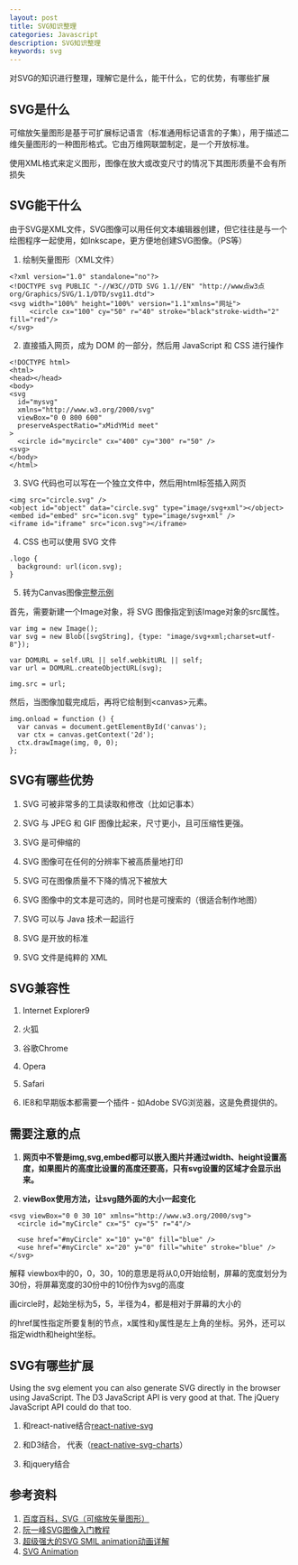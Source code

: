 ```yaml
---
layout: post
title: SVG知识整理
categories: Javascript
description: SVG知识整理
keywords: svg
---
```


对SVG的知识进行整理，理解它是什么，能干什么，它的优势，有哪些扩展

## SVG是什么
可缩放矢量图形是基于可扩展标记语言（标准通用标记语言的子集），用于描述二维矢量图形的一种图形格式。它由万维网联盟制定，是一个开放标准。

使用XML格式来定义图形，图像在放大或改变尺寸的情况下其图形质量不会有所损失


## SVG能干什么
由于SVG是XML文件，SVG图像可以用任何文本编辑器创建，但它往往是与一个绘图程序一起使用，如Inkscape，更方便地创建SVG图像。（PS等）

1. 绘制矢量图形（XML文件）

```
<?xml version="1.0" standalone="no"?>
<!DOCTYPE svg PUBLIC "-//W3C//DTD SVG 1.1//EN" "http://www点w3点org/Graphics/SVG/1.1/DTD/svg11.dtd">
<svg width="100%" height="100%" version="1.1"xmlns="网址">
     <circle cx="100" cy="50" r="40" stroke="black"stroke-width="2" fill="red"/>
</svg>
```

2. 直接插入网页，成为 DOM 的一部分，然后用 JavaScript 和 CSS 进行操作

```
<!DOCTYPE html>
<html>
<head></head>
<body>
<svg
  id="mysvg"
  xmlns="http://www.w3.org/2000/svg"
  viewBox="0 0 800 600"
  preserveAspectRatio="xMidYMid meet"
>
  <circle id="mycircle" cx="400" cy="300" r="50" />
<svg>
</body>
</html>
```

3. SVG 代码也可以写在一个独立文件中，然后用html标签插入网页
```
<img src="circle.svg" />
<object id="object" data="circle.svg" type="image/svg+xml"></object>
<embed id="embed" src="icon.svg" type="image/svg+xml" />
<iframe id="iframe" src="icon.svg"></iframe>
```
4. CSS 也可以使用 SVG 文件
```
.logo {
  background: url(icon.svg);
}
```

5. 转为Canvas图像[完整示例](https://www.jianshu.com/p/9e5d8ea604c9)

首先，需要新建一个Image对象，将 SVG 图像指定到该Image对象的src属性。
```
var img = new Image();
var svg = new Blob([svgString], {type: "image/svg+xml;charset=utf-8"});

var DOMURL = self.URL || self.webkitURL || self;
var url = DOMURL.createObjectURL(svg);

img.src = url;
```
然后，当图像加载完成后，再将它绘制到&lt;canvas&gt;元素。
```
img.onload = function () {
  var canvas = document.getElementById('canvas');
  var ctx = canvas.getContext('2d');
  ctx.drawImage(img, 0, 0);
};

```

## SVG有哪些优势
1. SVG 可被非常多的工具读取和修改（比如记事本）

2. SVG 与 JPEG 和 GIF 图像比起来，尺寸更小，且可压缩性更强。

3. SVG 是可伸缩的

4. SVG 图像可在任何的分辨率下被高质量地打印

5. SVG 可在图像质量不下降的情况下被放大

6. SVG 图像中的文本是可选的，同时也是可搜索的（很适合制作地图）

7. SVG 可以与 Java 技术一起运行

8. SVG 是开放的标准

9. SVG 文件是纯粹的 XML

## SVG兼容性
1. Internet Explorer9

2. 火狐

3. 谷歌Chrome

4. Opera

5. Safari

6. IE8和早期版本都需要一个插件 - 如Adobe SVG浏览器，这是免费提供的。


## 需要注意的点
1. **网页中不管是img,svg,embed都可以嵌入图片并通过width、height设置高度，如果图片的高度比设置的高度还要高，只有svg设置的区域才会显示出来。**

2. **viewBox使用方法，让svg随外面的大小一起变化**
```
<svg viewBox="0 0 30 10" xmlns="http://www.w3.org/2000/svg">
  <circle id="myCircle" cx="5" cy="5" r="4"/>

  <use href="#myCircle" x="10" y="0" fill="blue" />
  <use href="#myCircle" x="20" y="0" fill="white" stroke="blue" />
</svg>
```
解释
viewbox中的0，0，30，10的意思是将从0,0开始绘制，屏幕的宽度划分为30份，将屏幕宽度的30份中的10份作为svg的高度

画circle时，起始坐标为5，5，半径为4，都是相对于屏幕的大小的

<use>的href属性指定所要复制的节点，x属性和y属性是<use>左上角的坐标。另外，还可以指定width和height坐标。



## SVG有哪些扩展
Using the svg element you can also generate SVG directly in the browser using JavaScript. The D3 JavaScript API is very good at that. The jQuery JavaScript API could do that too.
1. 和react-native结合[react-native-svg](https://github.com/react-native-community/react-native-svg)



2. 和D3结合， 代表（[react-native-svg-charts](https://github.com/JesperLekland/react-native-svg-charts/blob/dev/src/chart.js)）

3. 和jquery结合

## 参考资料
1. [百度百科，SVG（可缩放矢量图形）](https://baike.baidu.com/item/SVG/63178)
2. [阮一峰SVG图像入门教程](http://www.ruanyifeng.com/blog/2018/08/svg.html)
3. [超级强大的SVG SMIL animation动画详解](https://www.zhangxinxu.com/wordpress/2014/08/so-powerful-svg-smil-animation/)
4. [SVG Animation](http://tutorials.jenkov.com/svg/svg-animation.html)
